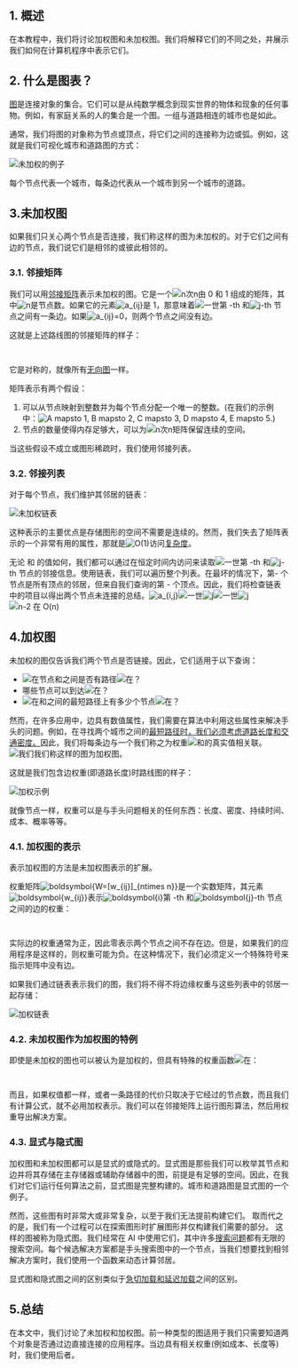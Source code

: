 ## 1. 概述

在本教程中，我们将讨论加权图和未加权图。我们将解释它们的不同之处，并展示我们如何在计算机程序中表示它们。

## 2. 什么是图表？

[图](https://www.baeldung.com/cs/graph-theory-intro)是连接对象的集合。它们可以是从纯数学概念到现实世界的物体和现象的任何事物。例如，有家庭关系的人的集合是一个图。一组与道路相连的城市也是如此。

通常，我们将图的对象称为节点或顶点，将它们之间的连接称为边或弧。例如，这就是我们可视化城市和道路图的方式：

![未加权的例子](https://www.baeldung.com/wp-content/uploads/sites/4/2021/12/unweighted-example.jpg)

每个节点代表一个城市，每条边代表从一个城市到另一个城市的道路。

## 3.未加权图

如果我们只关心两个节点是否连接，我们称这样的图为未加权的。对于它们之间有边的节点，我们说它们是相邻的或彼此相邻的。

### 3.1. 邻接矩阵

我们可以用[邻接矩阵](https://www.baeldung.com/cs/adjacency-matrix-list-complexity)表示未加权的图。它是一个![n次n](https://www.baeldung.com/wp-content/ql-cache/quicklatex.com-2cdfe230b32c1049c7b2652281f8c5e9_l3.svg)由 0 和 1 组成的矩阵，其中![n](https://www.baeldung.com/wp-content/ql-cache/quicklatex.com-ec4217f4fa5fcd92a9edceba0e708cf7_l3.svg)是节点数。如果它的元素![a_{ij}](https://www.baeldung.com/wp-content/ql-cache/quicklatex.com-e1baaf09cdf17be81d02528c4dd03e24_l3.svg)是 1，那意味着![一世](https://www.baeldung.com/wp-content/ql-cache/quicklatex.com-31318c5dcb226c69e0818e5f7d2422b5_l3.svg)第 -th 和![j](https://www.baeldung.com/wp-content/ql-cache/quicklatex.com-b09880662630fc49b25d42badb906d51_l3.svg)-th 节点之间有一条边。如果![a_{ij}=0](https://www.baeldung.com/wp-content/ql-cache/quicklatex.com-ea3a4af6c50be6258b60ed97f109a26a_l3.svg)，则两个节点之间没有边。

这就是上述路线图的邻接矩阵的样子：

```
  
```

它是对称的，就像所有[无向图](https://www.baeldung.com/cs/graphs-directed-vs-undirected-graph)一样。

矩阵表示有两个假设：

1.  可以从节点映射到整数并为每个节点分配一个唯一的整数。(在我们的示例中：![A mapsto 1, B mapsto 2, C mapsto 3, D mapsto 4, E mapsto 5](https://www.baeldung.com/wp-content/ql-cache/quicklatex.com-f819de7172419c6937770d774d7fb6d1_l3.svg).)
2.  节点的数量使得内存足够大，可以为![n次n](https://www.baeldung.com/wp-content/ql-cache/quicklatex.com-2cdfe230b32c1049c7b2652281f8c5e9_l3.svg)矩阵保留连续的空间。

当这些假设不成立或图形稀疏时，我们使用邻接列表。

### 3.2. 邻接列表

对于每个节点，我们维护其邻居的链表：

![未加权链表](https://www.baeldung.com/wp-content/uploads/sites/4/2021/12/unweighted-linked-list.jpg)

这种表示的主要优点是存储图形的空间不需要是连续的。然而，我们失去了矩阵表示的一个非常有用的属性，那就是![O(1)](https://www.baeldung.com/wp-content/ql-cache/quicklatex.com-66c97a4dfb9f2e2983629033366d7018_l3.svg)访问[复杂度](https://www.baeldung.com/cs/time-vs-space-complexity)。

无论 和 的值如何，我们都可以通过在恒定时间内访问来读取![一世](https://www.baeldung.com/wp-content/ql-cache/quicklatex.com-31318c5dcb226c69e0818e5f7d2422b5_l3.svg)第 -th 和![j](https://www.baeldung.com/wp-content/ql-cache/quicklatex.com-b09880662630fc49b25d42badb906d51_l3.svg)-th 节点的邻接信息。使用链表，我们可以遍历整个列表。在最坏的情况下，第- 个节点是所有顶点的邻居，但来自我们查询的第 - 个顶点。因此，我们将检查链表中的项目以得出两个节点未连接的总结。![a_{i,j}](https://www.baeldung.com/wp-content/ql-cache/quicklatex.com-fbf1762da32d1037285c725d9dd70049_l3.svg)![一世](https://www.baeldung.com/wp-content/ql-cache/quicklatex.com-31318c5dcb226c69e0818e5f7d2422b5_l3.svg)![j](https://www.baeldung.com/wp-content/ql-cache/quicklatex.com-b09880662630fc49b25d42badb906d51_l3.svg)![一世](https://www.baeldung.com/wp-content/ql-cache/quicklatex.com-31318c5dcb226c69e0818e5f7d2422b5_l3.svg)![j](https://www.baeldung.com/wp-content/ql-cache/quicklatex.com-b09880662630fc49b25d42badb906d51_l3.svg)![n-2 在 O(n)](https://www.baeldung.com/wp-content/ql-cache/quicklatex.com-77520448e8f75e3e6e3f43b9c058423a_l3.svg)

## 4.加权图

未加权的图仅告诉我们两个节点是否链接。因此，它们适用于以下查询：

-   ![在](https://www.baeldung.com/wp-content/ql-cache/quicklatex.com-e817933126862db10ae510d35359568e_l3.svg)节点和之间是否有路径![在](https://www.baeldung.com/wp-content/ql-cache/quicklatex.com-796872219106704832bd95ce08640b7b_l3.svg)？
-   哪些节点可以到达![在](https://www.baeldung.com/wp-content/ql-cache/quicklatex.com-e817933126862db10ae510d35359568e_l3.svg)？
-   ![在](https://www.baeldung.com/wp-content/ql-cache/quicklatex.com-e817933126862db10ae510d35359568e_l3.svg)和之间的最短路径上有多少个节点![在](https://www.baeldung.com/wp-content/ql-cache/quicklatex.com-796872219106704832bd95ce08640b7b_l3.svg)？

然而，在许多应用中，边具有数值属性，我们需要在算法中利用这些属性来解决手头的问题。例如，在寻找两个城市之间的[最短路径时，我们必须考虑道路长度和交通密度。](https://www.baeldung.com/cs/floyd-warshall-shortest-path)因此，我们将每条边与一个我们称之为权重![和](https://www.baeldung.com/wp-content/ql-cache/quicklatex.com-558a73dc6903ad0c33580b0ce9f110d9_l3.svg)的真实值相关联。![我们](https://www.baeldung.com/wp-content/ql-cache/quicklatex.com-795dc0cdb20a1c758b7439c4b91cbb10_l3.svg)我们称这样的图为加权图。

这就是我们包含边权重(即道路长度)时路线图的样子：

![加权示例](https://www.baeldung.com/wp-content/uploads/sites/4/2021/12/weighted-example.jpg)

就像节点一样，权重可以是与手头问题相关的任何东西：长度、密度、持续时间、成本、概率等等。

### 4.1. 加权图的表示

表示加权图的方法是未加权图表示的扩展。

权重矩阵![boldsymbol{W=[w_{ij}]_{ntimes n}}](https://www.baeldung.com/wp-content/ql-cache/quicklatex.com-206c0b8e7de938a996454689aa6047bc_l3.svg)是一个实数矩阵，其元素![boldsymbol{w_{ij}}](https://www.baeldung.com/wp-content/ql-cache/quicklatex.com-19802e5d11ae7f3b37f3df3ddfa57216_l3.svg)表示![boldsymbol{i}](https://www.baeldung.com/wp-content/ql-cache/quicklatex.com-879a961f3662ed2933917d5e76281cd1_l3.svg)第 -th 和![boldsymbol{j}](https://www.baeldung.com/wp-content/ql-cache/quicklatex.com-eea9acf5fb288e94f9e013c8700f6c57_l3.svg)-th 节点之间的边的权重：

```
  
```

实际边的权重通常为正，因此零表示两个节点之间不存在边。但是，如果我们的应用程序是这样的，则权重可能为负。在这种情况下，我们必须定义一个特殊符号来指示矩阵中没有边。

如果我们通过链表表示我们的图，我们将不得不将边缘权重与这些列表中的邻居一起存储：

![加权链表](https://www.baeldung.com/wp-content/uploads/sites/4/2021/12/weighted-linked-list.jpg)

### 4.2. 未加权图作为加权图的特例

即使是未加权的图也可以被认为是加权的，但具有特殊的权重函数![在](https://www.baeldung.com/wp-content/ql-cache/quicklatex.com-d4b432605ef5750fdc8e364f5bc8beea_l3.svg)：

```
  
```

而且，如果权值都一样，或者一条路径的代价只取决于它经过的节点数，而且我们有计算公式，就不必用加权表示。我们可以在邻接矩阵上运行图形算法，然后用权重导出解决方案。

### 4.3. 显式与隐式图

加权图和未加权图都可以是显式的或隐式的。显式图是那些我们可以枚举其节点和边并将其存储在主存储器或辅助存储器中的图，前提是有足够的空间。因此，在我们对它们运行任何算法之前，显式图是完整构建的。城市和道路图是显式图的一个例子。

然而，这些图有时非常大或非常复杂，以至于我们无法提前构建它们。 取而代之的是，我们有一个过程可以在探索图形时扩展图形并仅构建我们需要的部分。 这样的图被称为隐式图。我们经常在 AI 中使用它们，其中许多[搜索问题](https://www.baeldung.com/cs/graph-search-vs-tree-like-search)都有无限的搜索空间。每个候选解决方案都是手头搜索图中的一个节点，当我们想要找到相邻解决方案时，我们使用一个函数来动态计算邻居。

显式图和隐式图之间的区别类似于[急切加载和延迟加载](https://www.baeldung.com/hibernate-lazy-eager-loading)之间的区别。

## 5.总结

在本文中，我们讨论了未加权和加权图。前一种类型的图适用于我们只需要知道两个对象是否通过边直接连接的应用程序。当边具有相关权重(例如成本、长度等)时，我们使用后者。